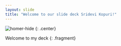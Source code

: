 ```yaml
---
layout: slide
title: "Welcome to our slide deck Sridevi Kopuri!"
---
```


![homer-hide](https://cloud.githubusercontent.com/assets/16547949/25400902/0a553f14-29c2-11e7-9a40-8d14136b4fa3.jpg)
{: .center}

Welcome to my  deck
 {: .fragment}
 ```